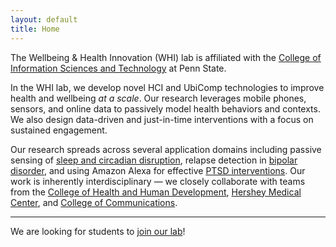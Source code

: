 ```yaml
---
layout: default
title: Home
---
```


The Wellbeing & Health Innovation (WHI) lab is affiliated with the
[College of Information Sciences and Technology][ist-link] at Penn
State.

In the WHI lab, we develop novel HCI and UbiComp technologies to
improve health and wellbeing _at a scale_. Our research leverages
mobile phones, sensors, and online data to passively model health
behaviors and contexts. We also design data-driven and just-in-time
interventions with a focus on sustained engagement.

Our research spreads across several application domains including
passive sensing of [sleep and circadian disruption][sleep], relapse
detection in [bipolar disorder][bd-prediction], and using Amazon
Alexa for effective [PTSD interventions][alexa-ptsd]. Our work is
inherently interdisciplinary — we closely collaborate with teams
from the [College of Health and Human Development][hhd], [Hershey
Medical Center][hershey-psychiatry], and [College of Communications][comm].

---
We are looking for students to [join our lab](./prospective-students.html)!

[ist-link]: https://ist.psu.edu/
[clockwise-project]: projects/clockwise.html
[sleep]: projects/cr-distruption-phone-sensing.html
[bd-prediction]: projects/bd-prediction.html
[alexa-ptsd]: projects/ca-ptsd.html
[hhd]: https://hhd.psu.edu/
[hershey-psychiatry]: https://hmc.pennstatehealth.org/psychiatry
[comm]: https://bellisario.psu.edu/
